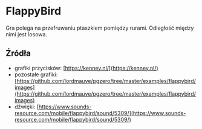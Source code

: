 # FlappyBird

Gra polega na przefruwaniu ptaszkiem pomiędzy rurami. Odległość między nimi jest losowa. 

## Źródła

- grafiki przycisków: [https://kenney.nl/](https://kenney.nl/)
- pozostałe grafiki: [https://github.com/lordmauve/pgzero/tree/master/examples/flappybird/images](https://github.com/lordmauve/pgzero/tree/master/examples/flappybird/images)
- dźwięki: [https://www.sounds-resource.com/mobile/flappybird/sound/5309/](https://www.sounds-resource.com/mobile/flappybird/sound/5309/)
